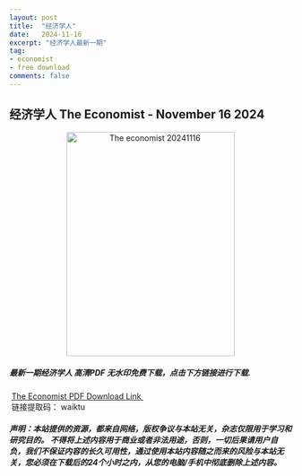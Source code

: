 ```yaml
---
layout: post
title:  "经济学人"
date:   2024-11-16
excerpt: "经济学人最新一期"
tag:
- economist
- free download
comments: false
---
```


## 经济学人 The Economist - November 16 2024


<div align="center">
<img src="https://i.postimg.cc/j2CzWzdz/The-Economist-USA-November-16th-22nd-2024-00.png" alt="The economist 20241116" border="0" width = 300 height = 400 /> 
</div>


 <h5>最新一期经济学人 高清PDF 无水印免费下载，点击下方链接进行下载. </h5>
 
  <a href="https://wwfh.lanzout.com/i2z9B2fhr48j">The Economist PDF Download Link </a>  
  <br/>
  链接提取码： waiktu
 
##### 声明：本站提供的资源，都来自网络，版权争议与本站无关，杂志仅限用于学习和研究目的。 不得将上述内容用于商业或者非法用途，否则，一切后果请用户自负，我们不保证内容的长久可用性，通过使用本站内容随之而来的风险与本站无关，您必须在下载后的24个小时之内，从您的电脑/手机中彻底删除上述内容。
 
